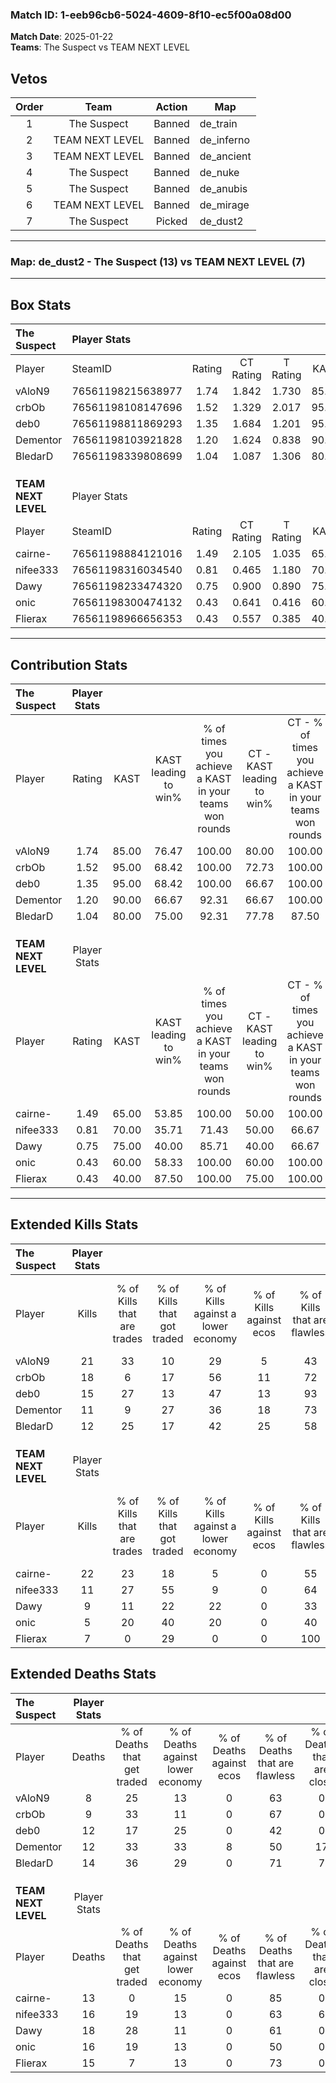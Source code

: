 ### Match ID: 1-eeb96cb6-5024-4609-8f10-ec5f00a08d00  
**Match Date**: 2025-01-22  
**Teams**: The Suspect vs TEAM NEXT LEVEL  

## Vetos  

| Order | Team | Action | Map |
| :---: | :--: | :----: | --- |
| 1 | The Suspect | Banned | de_train |
| 2 | TEAM NEXT LEVEL | Banned | de_inferno |
| 3 | TEAM NEXT LEVEL | Banned | de_ancient |
| 4 | The Suspect | Banned | de_nuke |
| 5 | The Suspect | Banned | de_anubis |
| 6 | TEAM NEXT LEVEL | Banned | de_mirage |
| 7 | The Suspect | Picked | de_dust2 |

---  

### **Map**: de_dust2 - The Suspect (13) vs TEAM NEXT LEVEL (7)  
---  

## Box Stats  

| **The Suspect**     | Player Stats      |        |           |          |       |       |       |         |        |      |     |
| :- | :- | :-: | :-: | :-: | :-: | :-: | :-: | :-: | :-: | :-: | :-: |
| Player              | SteamID           | Rating | CT Rating | T Rating | KAST  |  ADR  | Kills | Assists | Deaths | K/D  | HS% |
| vAloN9              | 76561198215638977 |  1.74  |   1.842   |  1.730   | 85.00 | 105.6 |  21   |    5    |   8    | 2.63 | 52  |
| crbOb               | 76561198108147696 |  1.52  |   1.329   |  2.017   | 95.00 | 70.8  |  18   |    1    |   9    | 2.00 | 44  |
| deb0                | 76561198811869293 |  1.35  |   1.684   |  1.201   | 95.00 | 75.0  |  15   |    5    |   12   | 1.25 | 66  |
| Dementor            | 76561198103921828 |  1.20  |   1.624   |  0.838   | 90.00 | 84.2  |  11   |   12    |   12   | 0.92 | 63  |
| BledarD             | 76561198339808699 |  1.04  |   1.087   |  1.306   | 80.00 | 70.4  |  12   |    5    |   14   | 0.86 | 33  |
|                     |                   |        |           |          |       |       |       |         |        |      |     |
|                     |                   |        |           |          |       |       |       |         |        |      |     |
|                     |                   |        |           |          |       |       |       |         |        |      |     |
| **TEAM NEXT LEVEL** | Player Stats      |        |           |          |       |       |       |         |        |      |     |
| Player              | SteamID           | Rating | CT Rating | T Rating | KAST  |  ADR  | Kills | Assists | Deaths | K/D  | HS% |
| cairne-             | 76561198884121016 |  1.49  |   2.105   |  1.035   | 65.00 | 105.6 |  22   |    2    |   13   | 1.69 | 40  |
| nifee333            | 76561198316034540 |  0.81  |   0.465   |  1.180   | 70.00 | 55.5  |  11   |    3    |   16   | 0.69 | 54  |
| Dawy                | 76561198233474320 |  0.75  |   0.900   |  0.890   | 75.00 | 62.4  |   9   |    6    |   18   | 0.50 | 55  |
| onic                | 76561198300474132 |  0.43  |   0.641   |  0.416   | 60.00 | 38.1  |   5   |    3    |   16   | 0.31 | 60  |
| Flierax             | 76561198966656353 |  0.43  |   0.557   |  0.385   | 40.00 | 48.8  |   7   |    3    |   15   | 0.47 | 42  |
---  

## Contribution Stats  

| **The Suspect**     | Player Stats |       |                      |                                                        |                           |                                                             |                          |                                                            |
| :- | :-: | :-: | :-: | :-: | :-: | :-: | :-: | :-: |
| Player              |    Rating    | KAST  | KAST leading to win% | % of times you achieve a KAST in your teams won rounds | CT - KAST leading to win% | CT - % of times you achieve a KAST in your teams won rounds | T - KAST leading to win% | T - % of times you achieve a KAST in your teams won rounds |
| vAloN9              |     1.74     | 85.00 |        76.47         |                         100.00                         |           80.00           |                           100.00                            |          71.43           |                           100.00                           |
| crbOb               |     1.52     | 95.00 |        68.42         |                         100.00                         |           72.73           |                           100.00                            |          62.50           |                           100.00                           |
| deb0                |     1.35     | 95.00 |        68.42         |                         100.00                         |           66.67           |                           100.00                            |          71.43           |                           100.00                           |
| Dementor            |     1.20     | 90.00 |        66.67         |                         92.31                          |           66.67           |                           100.00                            |          66.67           |                           80.00                            |
| BledarD             |     1.04     | 80.00 |        75.00         |                         92.31                          |           77.78           |                            87.50                            |          71.43           |                           100.00                           |
|                     |              |       |                      |                                                        |                           |                                                             |                          |                                                            |
|                     |              |       |                      |                                                        |                           |                                                             |                          |                                                            |
|                     |              |       |                      |                                                        |                           |                                                             |                          |                                                            |
| **TEAM NEXT LEVEL** | Player Stats |       |                      |                                                        |                           |                                                             |                          |                                                            |
| Player              |    Rating    | KAST  | KAST leading to win% | % of times you achieve a KAST in your teams won rounds | CT - KAST leading to win% | CT - % of times you achieve a KAST in your teams won rounds | T - KAST leading to win% | T - % of times you achieve a KAST in your teams won rounds |
| cairne-             |     1.49     | 65.00 |        53.85         |                         100.00                         |           50.00           |                           100.00                            |          57.14           |                           100.00                           |
| nifee333            |     0.81     | 70.00 |        35.71         |                         71.43                          |           50.00           |                            66.67                            |          30.00           |                           75.00                            |
| Dawy                |     0.75     | 75.00 |        40.00         |                         85.71                          |           40.00           |                            66.67                            |          40.00           |                           100.00                           |
| onic                |     0.43     | 60.00 |        58.33         |                         100.00                         |           60.00           |                           100.00                            |          57.14           |                           100.00                           |
| Flierax             |     0.43     | 40.00 |        87.50         |                         100.00                         |           75.00           |                           100.00                            |          100.00          |                           100.00                           |
---  

## Extended Kills Stats  

| **The Suspect**     | Player Stats |                            |                            |                                    |                         |                              |                                 |                                       |                    |           |
| :- | :-: | :-: | :-: | :-: | :-: | :-: | :-: | :-: | :-: | :-: |
| Player              |    Kills     | % of Kills that are trades | % of Kills that got traded | % of Kills against a lower economy | % of Kills against ecos | % of Kills that are flawless | % of Kills that are close duels | % of Kills that are assisted by flash | Pistol Round Kills | AWP Kills |
| vAloN9              |      21      |             33             |             10             |                 29                 |            5            |              43              |                5                |                   0                   |         2          |     0     |
| crbOb               |      18      |             6              |             17             |                 56                 |           11            |              72              |                0                |                   0                   |         1          |     0     |
| deb0                |      15      |             27             |             13             |                 47                 |           13            |              93              |                0                |                   0                   |         2          |     0     |
| Dementor            |      11      |             9              |             27             |                 36                 |           18            |              73              |                0                |                   9                   |         2          |     0     |
| BledarD             |      12      |             25             |             17             |                 42                 |           25            |              58              |                0                |                   0                   |         0          |     5     |
|                     |              |                            |                            |                                    |                         |                              |                                 |                                       |                    |           |
|                     |              |                            |                            |                                    |                         |                              |                                 |                                       |                    |           |
|                     |              |                            |                            |                                    |                         |                              |                                 |                                       |                    |           |
| **TEAM NEXT LEVEL** | Player Stats |                            |                            |                                    |                         |                              |                                 |                                       |                    |           |
| Player              |    Kills     | % of Kills that are trades | % of Kills that got traded | % of Kills against a lower economy | % of Kills against ecos | % of Kills that are flawless | % of Kills that are close duels | % of Kills that are assisted by flash | Pistol Round Kills | AWP Kills |
| cairne-             |      22      |             23             |             18             |                 5                  |            0            |              55              |                5                |                   5                   |         2          |     0     |
| nifee333            |      11      |             27             |             55             |                 9                  |            0            |              64              |                0                |                   0                   |         0          |     0     |
| Dawy                |      9       |             11             |             22             |                 22                 |            0            |              33              |               11                |                   0                   |         0          |     0     |
| onic                |      5       |             20             |             40             |                 20                 |            0            |              40              |               20                |                  20                   |         1          |     0     |
| Flierax             |      7       |             0              |             29             |                 0                  |            0            |             100              |                0                |                   0                   |         2          |     4     |
## Extended Deaths Stats  

| **The Suspect**     | Player Stats |                             |                                   |                          |                               |                            |                           |               |
| :- | :-: | :-: | :-: | :-: | :-: | :-: | :-: | :-: |
| Player              |    Deaths    | % of Deaths that get traded | % of Deaths against lower economy | % of Deaths against ecos | % of Deaths that are flawless | % of Deaths that are close | % of Deaths while blinded | Deaths to AWP |
| vAloN9              |      8       |             25              |                13                 |            0             |              63               |             0              |            13             |       0       |
| crbOb               |      9       |             33              |                11                 |            0             |              67               |             0              |             0             |       1       |
| deb0                |      12      |             17              |                25                 |            0             |              42               |             0              |             0             |       0       |
| Dementor            |      12      |             33              |                33                 |            8             |              50               |             17             |             8             |       2       |
| BledarD             |      14      |             36              |                29                 |            0             |              71               |             7              |             0             |       1       |
|                     |              |                             |                                   |                          |                               |                            |                           |               |
|                     |              |                             |                                   |                          |                               |                            |                           |               |
|                     |              |                             |                                   |                          |                               |                            |                           |               |
| **TEAM NEXT LEVEL** | Player Stats |                             |                                   |                          |                               |                            |                           |               |
| Player              |    Deaths    | % of Deaths that get traded | % of Deaths against lower economy | % of Deaths against ecos | % of Deaths that are flawless | % of Deaths that are close | % of Deaths while blinded | Deaths to AWP |
| cairne-             |      13      |              0              |                15                 |            0             |              85               |             0              |             0             |       0       |
| nifee333            |      16      |             19              |                13                 |            0             |              63               |             6              |             0             |       1       |
| Dawy                |      18      |             28              |                11                 |            0             |              61               |             0              |             0             |       1       |
| onic                |      16      |             19              |                13                 |            0             |              50               |             0              |             6             |       2       |
| Flierax             |      15      |              7              |                13                 |            0             |              73               |             0              |             0             |       1       |
